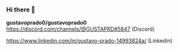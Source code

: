 ### Hi there 👋


**gustavoprado0/gustavoprado0**  
https://discord.com/channels/@GUSTAPRD#5847 (Discord)

https://www.linkedin.com/in/gustavo-prado-14993824a/ (Linkedin)  
  

